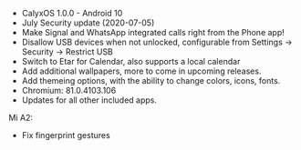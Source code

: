 * CalyxOS 1.0.0 - Android 10
* July Security update (2020-07-05)
* Make Signal and WhatsApp integrated calls right from the Phone app!
* Disallow USB devices when not unlocked, configurable from Settings -> Security -> Restrict USB
* Switch to Etar for Calendar, also supports a local calendar
* Add additional wallpapers, more to come in upcoming releases.
* Add themeing options, with the ability to change colors, icons, fonts.
* Chromium: 81.0.4103.106
* Updates for all other included apps.

Mi A2:
* Fix fingerprint gestures
